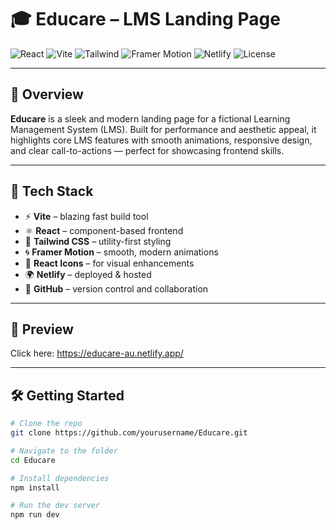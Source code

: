 # 🎓 Educare – LMS Landing Page

![React](https://img.shields.io/badge/Built_with-React-blue?logo=react)
![Vite](https://img.shields.io/badge/Vite-Speedy-purple?logo=vite)
![Tailwind](https://img.shields.io/badge/Tailwind_CSS-Utility_First-0ea5e9?logo=tailwindcss)
![Framer Motion](https://img.shields.io/badge/Framer_Motion-Animations-EF4444?logo=framer)
![Netlify](https://img.shields.io/badge/Deployed_on-Netlify-brightgreen?logo=netlify)
![License](https://img.shields.io/badge/License-MIT-lightgrey)

---

## 🚀 Overview

**Educare** is a sleek and modern landing page for a fictional Learning Management System (LMS). Built for performance and aesthetic appeal, it highlights core LMS features with smooth animations, responsive design, and clear call-to-actions — perfect for showcasing frontend skills.

---

## 🔧 Tech Stack

- ⚡ **Vite** – blazing fast build tool  
- ⚛️ **React** – component-based frontend  
- 🎨 **Tailwind CSS** – utility-first styling  
- 🌀 **Framer Motion** – smooth, modern animations  
- 🔔 **React Icons** – for visual enhancements  
- 🌍 **Netlify** – deployed & hosted  
- 🧠 **GitHub** – version control and collaboration  

---

## 📸 Preview

Click here: https://educare-au.netlify.app/

---

## 🛠️ Getting Started

```bash
# Clone the repo
git clone https://github.com/yourusername/Educare.git

# Navigate to the folder
cd Educare

# Install dependencies
npm install

# Run the dev server
npm run dev
